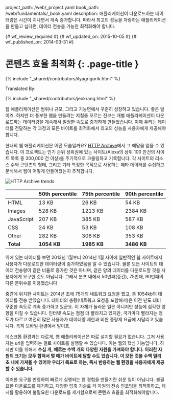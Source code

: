 project_path: /web/_project.yaml
book_path: /web/fundamentals/_book.yaml
description: 애플리케이션이 다운로드하는 데이터량은 시간이 지나면서 계속 증가합니다. 따라서 최고의 성능을 자랑하는 애플리케이션을 만들고 싶다면, 데이터 전송을 가능한 최적화해야 합니다.

{# wf_review_required #}
{# wf_updated_on: 2015-10-05 #}
{# wf_published_on: 2014-03-31 #}

# 콘텐츠 효율 최적화 {: .page-title }

{% include "_shared/contributors/ilyagrigorik.html" %}


Translated By: 

{% include "_shared/contributors/jeokrang.html" %}



웹 애플리케이션은 범위나 규모, 그리고 기능면에서 꾸준히 성장하고 있습니다. 좋은 일이죠. 하지만 더 풍부한 웹을 만들려는 지칠줄 모르는 진보는 개별 애플리케이션이 다운로드하는 데이터량을 계속해서 일정한 속도로 증가하게 만들었습니다. 이제 우리는 데이터를 전달하는 각 과정과 모든 바이트를 최적화해서 최고의 성능을 사용자에게 제공해야 합니다.

현대의 웹 애플리케이션은 어떤 모습일까요? [HTTP Archive](http://httparchive.org/)에서 그 해답을 얻을 수 있습니다. 이 프로젝트는 인기 순위 상위권에 있는 사이트(Alexa의 상위 100 만건의 사이트 목록 중 300,000 건 이상)를 주기적으로 크롤링하고 기록합니다. 각 사이트의 리소스 수와 콘텐츠의 형태, 그리고 기타 특정한 목적으로 사용하는 메타 데이터를 수집하고 분석해서 웹이 어떻게 만들어졌는지 추적합니다. 

<img src="images/http-archive-trends.png" class="center" alt="HTTP Archive trends">

<table class="mdl-data-table mdl-js-data-table">
<colgroup><col span="1"><col span="1"><col span="1"><col span="1"></colgroup>
<thead>
  <tr>
    <th></th>
    <th>50th percentile</th>
    <th>75th percentile</th>
    <th>90th percentile</th>
  </tr>
</thead>
<tr>
  <td data-th="type">HTML</td>
  <td data-th="50%">13 KB</td>
  <td data-th="75%">26 KB</td>
  <td data-th="90%">54 KB</td>
</tr>
<tr>
  <td data-th="type">Images</td>
  <td data-th="50%">528 KB</td>
  <td data-th="75%">1213 KB</td>
  <td data-th="90%">2384 KB</td>
</tr>
<tr>
  <td data-th="type">JavaScript</td>
  <td data-th="50%">207 KB</td>
  <td data-th="75%">385 KB</td>
  <td data-th="90%">587 KB</td>
</tr>
<tr>
  <td data-th="type">CSS</td>
  <td data-th="50%">24 KB</td>
  <td data-th="75%">53 KB</td>
  <td data-th="90%">108 KB</td>
</tr>
<tr>
  <td data-th="type">Other</td>
  <td data-th="50%">282 KB</td>
  <td data-th="75%">308 KB</td>
  <td data-th="90%">353 KB</td>
</tr>
<tr>
  <td data-th="type"><strong>Total</strong></td>
  <td data-th="50%"><strong>1054 KB</strong></td>
  <td data-th="75%"><strong>1985 KB</strong></td>
  <td data-th="90%"><strong>3486 KB</strong></td>
</tr>
</table>

위에 있는 데이터를 보면 2013년 1월부터 2014년 1월 사이에 일반적인 웹 사이트에서 사용자가 다운로드한 데이터량이 증가하였음을 알 수 있습니다. 물론 모든 사이트의 데이터 전송량이 같은 비율로 증가한 것은 아니며, 같은 양의 데이터를 다운로드할 것을 사용자에게 요구한 것도 아닙니다. 그래서 분포 내에서 50번째(중간), 75번재, 90번째의 다른 분위수를 이용했습니다

중간에 위치한 사이트는 2014년 초에 75개의 네트워크 요청을 했고, 총 1054kb의 데이터를 전송 받았습니다. 데이터의 총량(네트워크 요청을 포함해서)은 이전 년도 대비 꾸준한 속도로 계속 증가하고 있군요. 이 자체가 놀라운 일은 아니지만 성능에 심각한 영향을 미칠 수 있습니다. 인터넷 속도는 점점 더 빨라지고 있지만, 국가마다 빨라지는 정도가 다르고 여전히 많은 사용자가 데이터량 제한과 비싼 종량제 요금에 시달리고 있습니다. 특히 모바일 환경에서 말이죠.

데스크톱 환경과는 다르게, 웹 애플리케이션은 따로 설치할 필요가 없습니다. 그저 사용자는 url을 입력하는 걸로 사이트를 실행할 수 있습니다. 이는 웹의 핵심 기능입니다. 하지만 이를 위해서 **수십 개, 때로는 수백 개의 다양한 자원을 가져와야 합니다. 이러한 자원의 크기는 모두 합쳐서 몇 메가 바이트에 달할 수도 있습니다. 이 모든 것을 수백 밀리 초 내에 가져올 수 있어야 우리가 목표로 하는, 즉시 반응하는 웹 환경을 사용자에게 제공할 수 있습니다.**

이러한 요구를 반영하여 빠르게 실행되는 웹 경험을 만들기란 쉬운 일이 아닙니다. 불필요한 다운로드를 제거하고, 다양한 압축 기술로 각 자원의 전송 인코딩을 최적화하고, 캐시를 활용하여 불필요한 다운로드를 제거함으로써 콘텐츠 효율을 최적화해야합니다. 
